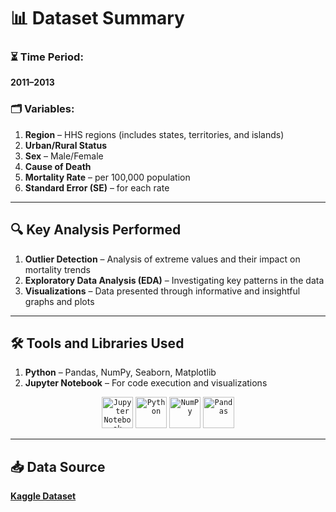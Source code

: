 # 📊 **Dataset Summary**

### ⏳ **Time Period:**  
**2011–2013**

### 🗂️ **Variables:**  
1. **Region** – HHS regions (includes states, territories, and islands)  
2. **Urban/Rural Status**  
3. **Sex** – Male/Female  
4. **Cause of Death**  
5. **Mortality Rate** – per 100,000 population  
6. **Standard Error (SE)** – for each rate

---

## 🔍 **Key Analysis Performed**

1. **Outlier Detection** – Analysis of extreme values and their impact on mortality trends  
2. **Exploratory Data Analysis (EDA)** – Investigating key patterns in the data  
3. **Visualizations** – Data presented through informative and insightful graphs and plots

---

## 🛠️ **Tools and Libraries Used**

1. **Python** – Pandas, NumPy, Seaborn, Matplotlib  
2. **Jupyter Notebook** – For code execution and visualizations

<div align="center">
	<code><img width="50" src="https://user-images.githubusercontent.com/25181517/183914128-3fc88b4a-4ac1-40e6-9443-9a30182379b7.png" alt="Jupyter Notebook" title="Jupyter Notebook"/></code>
	<code><img width="50" src="https://user-images.githubusercontent.com/25181517/183423507-c056a6f9-1ba8-4312-a350-19bcbc5a8697.png" alt="Python" title="Python"/></code>
	<code><img width="50" src="https://github.com/marwin1991/profile-technology-icons/assets/76012086/4ec200c2-acdf-4c42-b419-cd49cba3d09f" alt="NumPy" title="NumPy"/></code>
	<code><img width="50" src="https://github.com/marwin1991/profile-technology-icons/assets/76012086/24b02d77-2f28-43c7-b5d6-e15e3395851b" alt="Pandas" title="Pandas"/></code>
</div>

---

## 📥 **Data Source**  
[**Kaggle Dataset**](https://www.kaggle.com/datasets/jacopoferretti/mortality-rate-in-the-usa-by-gender-area-cause)
